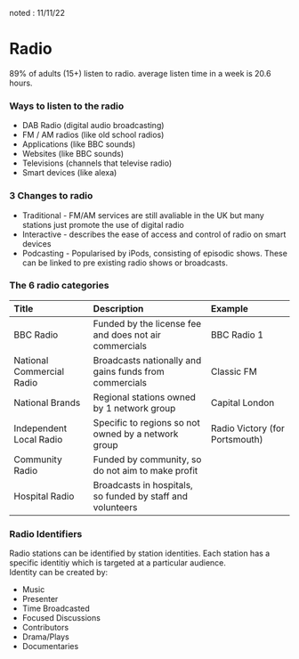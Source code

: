 noted : 11/11/22

# Radio

89% of adults (15+) listen to radio. average listen time in a week is 20.6 hours.

### Ways to listen to the radio

- DAB Radio (digital audio broadcasting)
- FM / AM radios (like old school radios)
- Applications (like BBC sounds)
- Websites (like BBC sounds)
- Televisions (channels that televise radio)
- Smart devices (like alexa)

### 3 Changes to radio

- Traditional - FM/AM services are still avaliable in the UK but many stations just promote the use of digital radio
- Interactive - describes the ease of access and control of radio on smart devices
- Podcasting - Popularised by iPods, consisting of episodic shows. These can be linked to pre existing radio shows or broadcasts.

### The 6 radio categories

| Title                     | Description                                                | Example                        |
| :------------------------ | :--------------------------------------------------------- | :----------------------------- |
| BBC Radio                 | Funded by the license fee and does not air commercials     | BBC Radio 1                    |
| National Commercial Radio | Broadcasts nationally and gains funds from commercials     | Classic FM                     |
| National Brands           | Regional stations owned by 1 network group                 | Capital London                 |
| Independent Local Radio   | Specific to regions so not owned by a network group        | Radio Victory (for Portsmouth) |
| Community Radio           | Funded by community, so do not aim to make profit          |                                |
| Hospital Radio            | Broadcasts in hospitals, so funded by staff and volunteers |                                |

### Radio Identifiers

Radio stations can be identified by station identities. Each station has a specific identitiy which is targeted at a particular audience.  
Identity can be created by:

- Music
- Presenter
- Time Broadcasted
- Focused Discussions
- Contributors
- Drama/Plays
- Documentaries